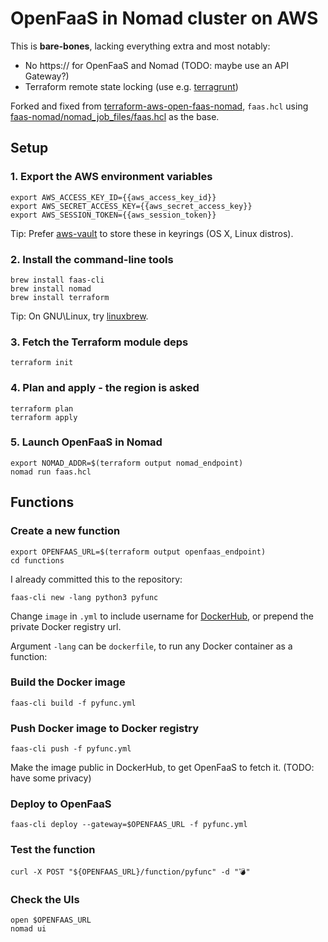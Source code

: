 OpenFaaS in Nomad cluster on AWS
================================

This is **bare-bones**, lacking everything extra and most notably:
  - No https:// for OpenFaaS and Nomad (TODO: maybe use an API Gateway?)
  - Terraform remote state locking (use e.g. [terragrunt](https://github.com/gruntwork-io/terragrunt))

Forked and fixed from [terraform-aws-open-faas-nomad](https://github.com/nicholasjackson/terraform-aws-open-faas-nomad), `faas.hcl` using [faas-nomad/nomad_job_files/faas.hcl](https://github.com/hashicorp/faas-nomad/blob/master/nomad_job_files/faas.hcl) as the base.


Setup
-----

### 1. Export the AWS environment variables

    export AWS_ACCESS_KEY_ID={{aws_access_key_id}}
    export AWS_SECRET_ACCESS_KEY={{aws_secret_access_key}}
    export AWS_SESSION_TOKEN={{aws_session_token}}

Tip: Prefer [aws-vault](https://github.com/99designs/aws-vault) to store these in keyrings (OS X, Linux distros).

### 2. Install the command-line tools

    brew install faas-cli
    brew install nomad
    brew install terraform

Tip: On GNU\Linux, try [linuxbrew](http://linuxbrew.sh).

### 3. Fetch the Terraform module deps

    terraform init

### 4. Plan and apply - the region is asked

    terraform plan
    terraform apply

### 5. Launch OpenFaaS in Nomad

    export NOMAD_ADDR=$(terraform output nomad_endpoint)
    nomad run faas.hcl


Functions
---------

### Create a new function

    export OPENFAAS_URL=$(terraform output openfaas_endpoint)
    cd functions

I already committed this to the repository:

    faas-cli new -lang python3 pyfunc

Change `image` in `.yml` to include username for [DockerHub](https://hub.docker.com), or prepend the private Docker registry url.

Argument `-lang` can be `dockerfile`, to run any Docker container as a function:

### Build the Docker image

    faas-cli build -f pyfunc.yml

### Push Docker image to Docker registry

    faas-cli push -f pyfunc.yml

Make the image public in DockerHub, to get OpenFaaS to fetch it.
(TODO: have some privacy)

### Deploy to OpenFaaS

    faas-cli deploy --gateway=$OPENFAAS_URL -f pyfunc.yml

### Test the function

    curl -X POST "${OPENFAAS_URL}/function/pyfunc" -d "💣"

### Check the UIs

    open $OPENFAAS_URL
    nomad ui
